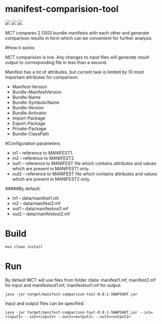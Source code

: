# manifest-comparision-tool
<img src="https://img.shields.io/badge/java.version-11-green" /> <img src="https://img.shields.io/badge/spring.boot-2.5.6-green" /> <img src="https://img.shields.io/badge/camel.version-3.12.0-green" /> 



MCT compares 2 OSGI bundle manifests with each other and generate comparison results in form which can be convenient for further analysis.

#How it works

MCT comparision is live. Any changes to input files will generate result output to corresponding file in less than a second.

Manifest has a lot of attributes, but current task is limited by 10 most important attributes for comparison: 
* Manifest-Version
* Bundle-ManifestVersion
* Bundle-Name
* Bundle-SymbolicName
* Bundle-Version
* Bundle-Activator
* Import-Package
* Export-Package
* Private-Package
* Bundle-ClassPath

#Configuration parameters

* in1 – reference to MANIFEST1. 
* in2  – reference to MANIFEST2.
* out1 – reference to MANIFEST file which contains attributes and values which are present in MANIFEST1 only. 
* out2 – reference to MANIFEST file which contains attributes and values which are present in MANIFEST2 only.

#####By default:

* in1 – data/manifest1.mf.
* in2  – data/manifest2.mf
* out1 – data/manifestout1.mf 
* out2 – data/manifestout2.mf



# Build

```
mvn clean install
```

# Run

By default MCT will use files from folder /data: manifest1.mf, manifest2.mf for input and manifestout1.mf, manifestout1.mf for output.


```
java -jar target/manifest-comparison-tool-0.0.1-SNAPSHOT.jar
```

Input and output files can be specified:

```
java -jar target/manifest-comparison-tool-0.0.1-SNAPSHOT.jar --in1=<input1> --in2=<input2> --out1=<output1> --out2=<output2>
```
